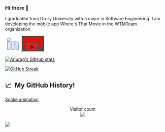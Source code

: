 ### Hi there 👋

I graduated from Drury University with a major in Software Engineering. I am developing the mobile app Where's That Movie in the [WTMTeam](https://github.com/WTMTeam) organization.

<!--![linkedInLogo](https://github.com/srudqvist/srudqvist/assets/60146956/bd1f5dc5-81bc-4dec-a9c9-4433d41bbf80)-->
<a href="https://www.linkedin.com/in/samuel-rudqvist-417b04219/">
  <img height="50" src="https://github.com/srudqvist/srudqvist/blob/442f2793bec8c5e57ea559d27646c12f51a6d5ef/.github/images/linkedInLogo.png"/>
</a>
<a href="https://github.com/WTMTeam/WheresThatMovie/wiki">
  <img height="50" src="https://github.com/srudqvist/srudqvist/blob/02e85ff62b9e12007dc5c9227d29da68fe8e24ac/.github/images/logo2.png"/>
</a>

[![Anurag's GitHub stats](https://github-readme-stats.vercel.app/api?username=srudqvist&count_private=true&include_orgs=true&show_icons=true&theme=codeSTACKr)](https://github.com/anuraghazra/github-readme-stats)

<!-- [![Contribution Stats](https://github-contribution-stats.vercel.app/api/?username=srudqvist)](https://github.com/LordDashMe/github-contribution-stats/) -->

[![GitHub Streak](https://github-readme-streak-stats.herokuapp.com/?user=srudqvist)](https://git.io/streak-stats)

<!-- [![Top Langs](https://github-readme-stats.vercel.app/api/top-langs/?username=srudqvist)](https://github.com/anuraghazra/github-readme-stats) -->

<h2> 📈 &nbsp;My GitHub History!</h2>

[Snake animation](https://github.com/srudqvist/srudqvist/blob/output/github-contribution-grid-snake.svg)

<p align="center"> 
  Visitor count<br>
  <img src="https://profile-counter.glitch.me/srudqvist/count.svg" />
</p>

<p align="left">
  <img src="https://capsule-render.vercel.app/api?type=waving&color=gradient&height=100&section=footer"/>
</p>

<!--
**srudqvist/srudqvist** is a ✨ _special_ ✨ repository because its `README.md` (this file) appears on your GitHub profile.

Here are some ideas to get you started:

- 🔭 I’m currently working on ...
- 🌱 I’m currently learning ...
- 👯 I’m looking to collaborate on ...
- 🤔 I’m looking for help with ...
- 💬 Ask me about ...
- 📫 How to reach me: ...
- 😄 Pronouns: ...
- ⚡ Fun fact: ...
-->
